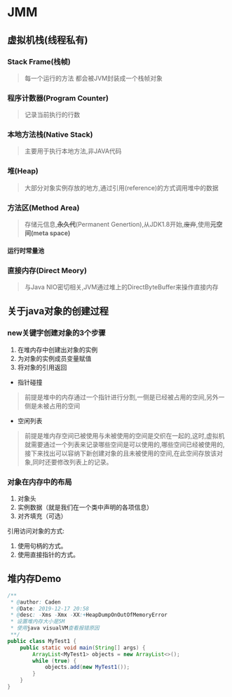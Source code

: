 # JMM

## 虚拟机栈(线程私有)

### Stack Frame(栈帧)

> 每一个运行的方法 都会被JVM封装成一个栈帧对象

### 程序计数器(Program Counter)

> 记录当前执行的行数

### 本地方法栈(Native Stack)

> 主要用于执行本地方法,非JAVA代码

### 堆(Heap)

> 大部分对象实例存放的地方,通过引用(reference)的方式调用堆中的数据

### 方法区(Method Area)

> 存储元信息,**~~永久代~~**(Permanent Genertion),从JDK1.8开始,~~废弃~~,使用**元空间(meta space)**

#### 运行时常量池

### 直接内存(Direct Meory)

> 与Java NIO密切相关,JVM通过堆上的DirectByteBuffer来操作直接内存

## 关于java对象的创建过程

### new关键字创建对象的3个步骤

1. 在堆内存中创建出对象的实例
2. 为对象的实例成员变量赋值
3. 将对象的引用返回

- 指针碰撞

> 前提是堆中的内存通过一个指针进行分割,一侧是已经被占用的空间,另外一侧是未被占用的空间

- 空闲列表

> 前提是堆内存空间已被使用与未被使用的空间是交织在一起的,这时,虚拟机就需要通过一个列表来记录哪些空间是可以使用的,哪些空间已经被使用的,接下来找出可以容纳下新创建对象的且未被使用的空间,在此空间存放该对象,同时还要修改列表上的记录。

### 对象在内存中的布局

1. 对象头
2. 实例数据（就是我们在一个类中声明的各项信息）
3. 对齐填充（可选）

引用访问对象的方式:

1. 使用句柄的方式。
2. 使用直接指针的方式。

## 堆内存Demo

```java
/**
 * @author: Caden
 * @Date: 2019-12-17 20:58
 * @desc: -Xms -Xmx -XX:+HeapDumpOnOutOfMemoryError
 * 设置堆内存大小是5M
 * 使用java visualVM查看报错原因
 **/
public class MyTest1 {
    public static void main(String[] args) {
        ArrayList<MyTest1> objects = new ArrayList<>();
        while (true) {
            objects.add(new MyTest1());
        }
    }
}
```

